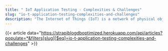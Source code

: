 ```yaml
---
title: " IoT Application Testing - Complexities & Challenges"
slug: "io-t-application-testing-complexities-and-challenges"
description: "The Internet of Things (IoT) is a network of physical objects (devices, vehicles, buildings, etc.) embedded with electronics, software, sensors & network connectivity that are designed to collect & exchange data. Enterprises are adopting the IoT for the benefits offered, e.g., operations optimization, cost reduction & improved efficiency."
---
```


{{< article data="https://strapiblogdboptimized.herokuapp.com/api/articles?populate=*&filters[slug][$eq]=io-t-application-testing-complexities-and-challenges" >}}
